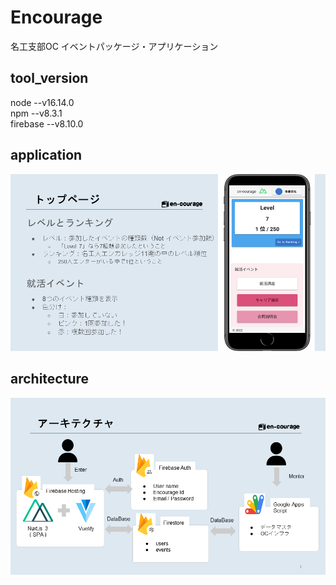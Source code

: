 # Encourage
名工支部OC 
イベントパッケージ・アプリケーション

## tool_version
node --v16.14.0 <br>
npm  --v8.3.1  <br>
firebase --v8.10.0  <br>

## application
<p align="center">
<img src='imgs/app_top.png'/>

## architecture
<p align="center">
<img src='imgs/app_architecture.png'/>

